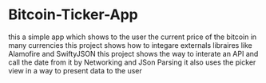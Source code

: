 # Bitcoin-Ticker-App
this a simple app which shows to the user the current price of the bitcoin in many currencies
this project shows how to integare externals libraires like Alamofire and SwiftyJSON
this project shows the way to interate an API and call the date from it by Networking and JSon Parsing
it also uses the picker view in a way to present data to the user
